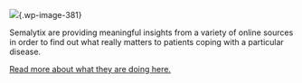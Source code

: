 ![](https://www.pret-a-llod.eu/wp-content/uploads/2020/05/SEM-blogpost-1024x509.jpg){.wp-image-381}

Semalytix are providing meaningful insights from a variety of online
sources in order to find out what really matters to patients coping with
a particular disease.

[Read more about what they are doing
here.](https://blog.semalytix.com/how-multilingual-text-analytics-leverages-patient-centricity-in-health-care)
